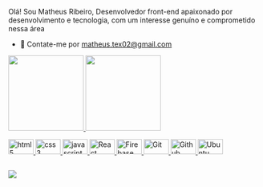 Olá! Sou Matheus Ribeiro, Desenvolvedor front-end apaixonado por desenvolvimento e tecnologia, com um interesse genuíno e comprometido nessa área 
 
 - 📩 Contate-me por matheus.tex02@gmail.com
 
<div >
  <a href="https://github.com/Matheus-Ribeir0">
   <img height="150em" src="https://github-readme-stats.vercel.app/api?username=Matheus-Ribeir0&show_icons=true&theme=radical&include_all_commits=true&count_private=true"/>
  <img height="150em" src="https://github-readme-stats.vercel.app/api/top-langs/?username=Matheus-Ribeir0&layout=compact&langs_count=7&theme=radical"/>
</div>

 <p align="left">
  <img alt="html5" height="30" width="50" src="https://cdn.jsdelivr.net/gh/devicons/devicon/icons/html5/html5-original.svg">
  <img alt="css3" height="30" width="50" src="https://cdn.jsdelivr.net/gh/devicons/devicon/icons/css3/css3-original.svg"> 
  <img alt="javascript" height="30" width="50" src="https://cdn.jsdelivr.net/gh/devicons/devicon/icons/javascript/javascript-original.svg"> 
  <img alt="React" height="30" width="50" src="https://cdn.jsdelivr.net/gh/devicons/devicon/icons/react/react-original.svg"> 
  <img alt="Firebase" height="30" width="50" src="https://cdn.jsdelivr.net/gh/devicons/devicon/icons/firebase/firebase-plain.svg">
  <img alt="Git"  height="30" width="50" src="https://cdn.jsdelivr.net/gh/devicons/devicon/icons/git/git-original.svg">
  <img alt="Github"  height="30" width="50" src="https://cdn.jsdelivr.net/gh/devicons/devicon/icons/github/github-original.svg">
  <img alt="Ubuntu"  height="30" width="50" src="https://cdn.jsdelivr.net/gh/devicons/devicon/icons/ubuntu/ubuntu-plain.svg">
</p>

 
 
 ##
 
 <div>
  <a href="https://www.linkedin.com/in/matheus-vinícius-teixeira-ribeiro-301450220/" target="_blank"><img src="https://img.shields.io/badge/-LinkedIn-%230077B5?style=for-the-badge&logo=linkedin&logoColor=white" target="_blank"></a> 
 </div>
